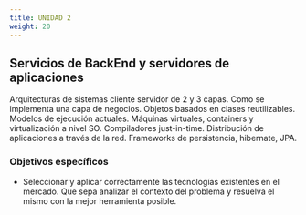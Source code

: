```yaml
---
title: UNIDAD 2
weight: 20
---
```


## Servicios de BackEnd y servidores de aplicaciones

Arquitecturas de sistemas cliente servidor de 2 y 3 capas. Como se implementa una capa de negocios. Objetos basados en clases reutilizables. Modelos de ejecución actuales. Máquinas virtuales, containers y virtualización a nivel SO. Compiladores just-in-time. Distribución de aplicaciones a través de la red.
Frameworks de persistencia, hibernate, JPA.

### Objetivos específicos

- Seleccionar y aplicar correctamente las tecnologías existentes en el mercado. Que sepa analizar el contexto del problema y resuelva el mismo con la mejor herramienta posible.
